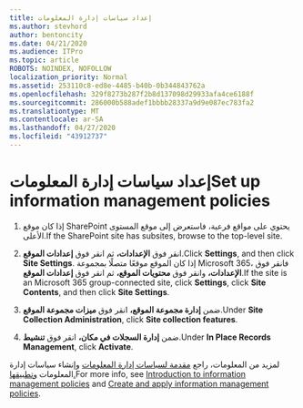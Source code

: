 ```yaml
---
title: إعداد سياسات إدارة المعلومات
ms.author: stevhord
author: bentoncity
ms.date: 04/21/2020
ms.audience: ITPro
ms.topic: article
ROBOTS: NOINDEX, NOFOLLOW
localization_priority: Normal
ms.assetid: 253110c8-ed8e-4485-b40b-0b344843762a
ms.openlocfilehash: 329f8273b287f2b8d137098d29933afa4ce6188f
ms.sourcegitcommit: 286000b588adef1bbbb28337a9d9e087ec783fa2
ms.translationtype: MT
ms.contentlocale: ar-SA
ms.lasthandoff: 04/27/2020
ms.locfileid: "43912737"
---
```

# <a name="set-up-information-management-policies"></a><span data-ttu-id="2ccef-102">إعداد سياسات إدارة المعلومات</span><span class="sxs-lookup"><span data-stu-id="2ccef-102">Set up information management policies</span></span>

1. <span data-ttu-id="2ccef-103">إذا كان موقع SharePoint يحتوي على مواقع فرعية، فاستعرض إلى موقع المستوى الأعلى.</span><span class="sxs-lookup"><span data-stu-id="2ccef-103">If the SharePoint site has subsites, browse to the top-level site.</span></span>
    
2. <span data-ttu-id="2ccef-104">انقر فوق **الإعدادات،** ثم انقر فوق **إعدادات الموقع**.</span><span class="sxs-lookup"><span data-stu-id="2ccef-104">Click **Settings**, and then click **Site Settings**.</span></span> <span data-ttu-id="2ccef-105">إذا كان الموقع موقعًا متصلًا بمجموعة Microsoft 365، فانقر فوق **الإعدادات،** وانقر فوق **محتويات الموقع،** ثم انقر فوق **إعدادات الموقع**.</span><span class="sxs-lookup"><span data-stu-id="2ccef-105">If the site is an Microsoft 365 group-connected site, click **Settings**, click **Site Contents**, and then click **Site Settings**.</span></span>
    
3. <span data-ttu-id="2ccef-106">ضمن **إدارة مجموعة الموقع،** انقر فوق **ميزات مجموعة الموقع**.</span><span class="sxs-lookup"><span data-stu-id="2ccef-106">Under **Site Collection Administration**, click **Site collection features**.</span></span>
    
4. <span data-ttu-id="2ccef-107">ضمن **إدارة السجلات في مكان،** انقر فوق **تنشيط**.</span><span class="sxs-lookup"><span data-stu-id="2ccef-107">Under **In Place Records Management**, click **Activate**.</span></span>
    
<span data-ttu-id="2ccef-108">لمزيد من المعلومات، راجع [مقدمة لسياسات إدارة المعلومات](https://go.microsoft.com/fwlink/?linkid=404239) وإنشاء سياسات إدارة المعلومات [وتطبيقها.](https://go.microsoft.com/fwlink/?linkid=2003916)</span><span class="sxs-lookup"><span data-stu-id="2ccef-108">For more info, see [Introduction to information management policies](https://go.microsoft.com/fwlink/?linkid=404239) and [Create and apply information management policies](https://go.microsoft.com/fwlink/?linkid=2003916).</span></span>
  

